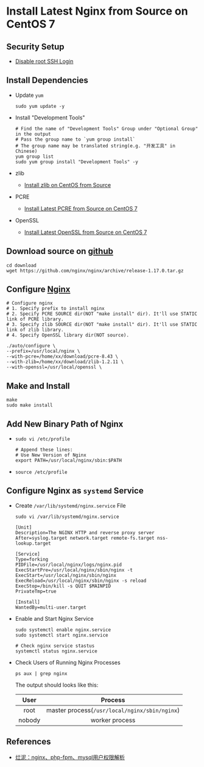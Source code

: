 # Install Latest Nginx from Source on CentOS 7

## Security Setup
* [Disable root SSH Login](https://github.com/northbright/Notes/blob/master/Linux/ssh/disable-root-ssh-login.md)

## Install Dependencies
* Update `yum`
   
      sudo yum update -y

* Install "Development Tools"
   
      # Find the name of "Development Tools" Group under "Optional Group" in the output
      # Pass the group name to `yum group install` 
      # The group name may be translated string(e.g. "开发工具" in Chinese)
      yum group list
      sudo yum group install "Development Tools" -y

* zlib
  * [Install zlib on CentOS from Source](https://github.com/northbright/Notes/blob/master/zlib/install-zlib-on-centos-from-source.md)

* PCRE
  * [Install Latest PCRE from Source on CentOS 7](https://github.com/northbright/Notes/blob/master/pcre/install-latest-pcre-from-source-on-centos-7.md) 

* OpenSSL
  * [Install Latest OpenSSL from Source on CentOS 7](https://github.com/northbright/Notes/blob/master/openssl/install-latest-openssl-from-source-on-centos-7.md)
   
## Download source on [github](https://github.com/nginx/nginx/releases)

    cd download
    wget https://github.com/nginx/nginx/archive/release-1.17.0.tar.gz

## Configure [Nginx](http://nginx.org/)

    # Configure nginx
    # 1. Specify prefix to install nginx
    # 2. Specify PCRE SOURCE dir(NOT "make install" dir). It'll use STATIC link of PCRE library.
    # 3. Specify zlib SOURCE dir(NOT "make install" dir). It'll use STATIC link of zlib library.
    # 4. Specify OpenSSL library dir(NOT source).

    ./auto/configure \
    --prefix=/usr/local/nginx \
    --with-pcre=/home/xx/download/pcre-8.43 \
    --with-zlib=/home/xx/download/zlib-1.2.11 \
    --with-openssl=/usr/local/openssl \

## Make and Install

    make
    sudo make install
      
## Add New Binary Path of Nginx
* `sudo vi /etc/profile`

      # Append these lines:
      # Use New Version of Nginx
      export PATH=/usr/local/nginx/sbin:$PATH

* `source /etc/profile`

## Configure Nginx as `systemd` Service
* Create `/var/lib/systemd/nginx.service` File

      sudo vi /var/lib/systemd/nginx.service

      [Unit]
      Description=The NGINX HTTP and reverse proxy server
      After=syslog.target network.target remote-fs.target nss-lookup.target

      [Service]
      Type=forking
      PIDFile=/usr/local/nginx/logs/nginx.pid
      ExecStartPre=/usr/local/nginx/sbin/nginx -t
      ExecStart=/usr/local/nginx/sbin/nginx
      ExecReload=/usr/local/nginx/sbin/nginx -s reload
      ExecStop=/bin/kill -s QUIT $MAINPID
      PrivateTmp=true

      [Install]
      WantedBy=multi-user.target

* Enable and Start Nginx Service
  
      sudo systemctl enable nginx.service
      sudo systemctl start nginx.service
        
      # Check nginx service stastus
      systemctl status nginx.service

* Check Users of Running Nginx Processes

      ps aux | grep nginx

    The output should looks like this:

    | User | Process |
    | :--: | :--: |
    | root | master process(`/usr/local/nginx/sbin/nginx`) |
    | nobody | worker process |

## References
* [烂泥：nginx、php-fpm、mysql用户权限解析](http://blog.51cto.com/ilanni/1561097)
